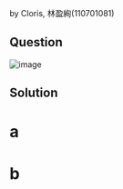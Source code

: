 by Cloris, 林盈絢(110701081)
## Question

![image](https://github.com/user-attachments/assets/8b71afb4-58ea-44a0-b1cd-8acf515a476f)

## Solution 
# a


# b 
